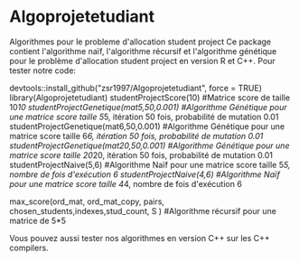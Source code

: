 # Algoprojetetudiant
Algorithmes pour le probleme d'allocation student project
Ce package contient l'algorithme naïf, l'algorithme récursif et l'algorithme génétique pour le problème d'allocation student project en version R et C++. 
Pour tester notre code:

devtools::install_github("zsr1997/Algoprojetetudiant", force = TRUE)
library(Algoprojetetudiant)
studentProjectScore(10)
#Matrice score de taille 10*10
studentProjectGenetique(mat5,50,0.001)
#Algorithme Génétique pour une matrice score taille 5*5, itération 50 fois, probabilité de mutation 0.01
studentProjectGenetique(mat6,50,0.001)
#Algorithme Génétique pour une matrice score taille 6*6, itération 50 fois, probabilité de mutation 0.01
studentProjectGenetique(mat20,50,0.001)
#Algorithme Génétique pour une matrice score taille 20*20, itération 50 fois, probabilité de mutation 0.01
studentProjectNaive(5,6)
#Algorithme Naïf pour une matrice score taille 5*5, nombre de fois d'exécution 6
studentProjectNaive(4,6)
#Algorithme Naïf pour une matrice score taille 4*4, nombre de fois d'exécution 6

max_score(ord_mat, ord_mat_copy, pairs, chosen_students,indexes,stud_count, S )
#Algorithme récursif pour une matrice de 5*5

Vous pouvez aussi tester nos algorithmes en version C++ sur les C++ compilers.
